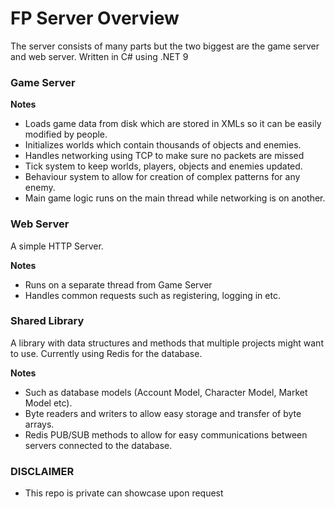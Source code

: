 # FP Server Overview

The server consists of many parts but the two biggest are the game server and web server.
Written in C# using .NET 9

### Game Server

**Notes**
- Loads game data from disk which are stored in XMLs so it can be easily modified by people.
- Initializes worlds which contain thousands of objects and enemies.
- Handles networking using TCP to make sure no packets are missed 
- Tick system to keep worlds, players, objects and enemies updated.
- Behaviour system to allow for creation of complex patterns for any enemy.
- Main game logic runs on the main thread while networking is on another.

### Web Server
A simple HTTP Server. 

**Notes**
- Runs on a separate thread from Game Server
- Handles common requests such as registering, logging in etc. 

### Shared Library
A library with data structures and methods that multiple projects might want to use.
Currently using Redis for the database.

**Notes**
- Such as database models (Account Model, Character Model, Market Model etc).
- Byte readers and writers to allow easy storage and transfer of byte arrays.
- Redis PUB/SUB methods to allow for easy communications between servers connected to the database.

### DISCLAIMER

- This repo is private can showcase upon request